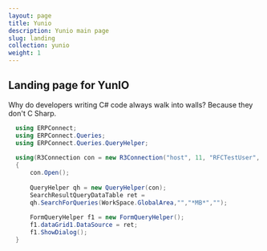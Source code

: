 ```yaml
---
layout: page
title: Yunio
description: Yunio main page
slug: landing
collection: yunio
weight: 1
---
```


## Landing page for YunIO
Why do developers writing C# code always walk into walls?
Because they don't C Sharp.
```csharp
  using ERPConnect;  
  using ERPConnect.Queries;  
  using ERPConnect.Queries.QueryHelper;  
      
  using(R3Connection con = new R3Connection("host", 11, "RFCTestUser", "pass01", "EN", "800"))  
  {
      con.Open();  
          
      QueryHelper qh = new QueryHelper(con);  
      SearchResultQueryDataTable ret =  
      qh.SearchForQueries(WorkSpace.GlobalArea,"","*MB*","");  
          
      FormQueryHelper f1 = new FormQueryHelper();  
      f1.dataGrid1.DataSource = ret;  
      f1.ShowDialog(); 
  }
  
```